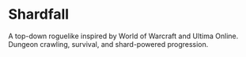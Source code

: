 # Shardfall
A top-down roguelike inspired by World of Warcraft and Ultima Online. Dungeon crawling, survival, and shard-powered progression.
